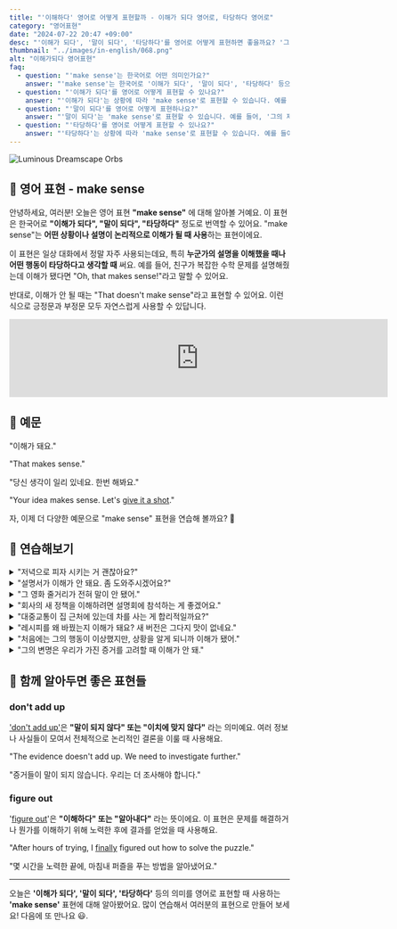 ```yaml
---
title: "'이해하다' 영어로 어떻게 표현할까 - 이해가 되다 영어로, 타당하다 영어로"
category: "영어표현"
date: "2024-07-22 20:47 +09:00"
desc: "'이해가 되다', '말이 되다', '타당하다'를 영어로 어떻게 표현하면 좋을까요? '그 설명은 이해가 안 돼요', '당신 생각이 일리 있네요' 등을 영어로 표현하는 법을 배워봅시다. 다양한 예문을 통해서 연습하고 본인의 표현으로 만들어 보세요."
thumbnail: "../images/in-english/068.png"
alt: "이해가되다 영어표현"
faq:
  - question: "'make sense'는 한국어로 어떤 의미인가요?"
    answer: "'make sense'는 한국어로 '이해가 되다', '말이 되다', '타당하다' 등으로 번역될 수 있습니다. 어떤 상황이나 설명이 논리적으로 이해가 될 때 사용하는 표현입니다."
  - question: "'이해가 되다'를 영어로 어떻게 표현할 수 있나요?"
    answer: "'이해가 되다'는 상황에 따라 'make sense'로 표현할 수 있습니다. 예를 들어, '그의 설명이 이해가 돼요'는 'His explanation makes sense'로 말할 수 있습니다."
  - question: "'말이 되다'를 영어로 어떻게 표현하나요?"
    answer: "'말이 되다'는 'make sense'로 표현할 수 있습니다. 예를 들어, '그의 제안이 말이 돼'는 'His suggestion makes sense'로 표현할 수 있습니다."
  - question: "'타당하다'를 영어로 어떻게 표현할 수 있나요?"
    answer: "'타당하다'는 상황에 따라 'make sense'로 표현할 수 있습니다. 예를 들어, '그의 논리가 타당해 보여'는 'His logic seems to make sense'로 말할 수 있습니다."
---
```


![Luminous Dreamscape Orbs](../images/in-english/068-1.avif)

## 🌟 영어 표현 - make sense

안녕하세요, 여러분! 오늘은 영어 표현 **"make sense"** 에 대해 알아볼 거예요. 이 표현은 한국어로 **"이해가 되다", "말이 되다", "타당하다"** 정도로 번역할 수 있어요. "make sense"는 **어떤 상황이나 설명이 논리적으로 이해가 될 때 사용**하는 표현이에요.

이 표현은 일상 대화에서 정말 자주 사용되는데요, 특히 **누군가의 설명을 이해했을 때나 어떤 행동이 타당하다고 생각할 때** 써요. 예를 들어, 친구가 복잡한 수학 문제를 설명해줬는데 이해가 됐다면 "Oh, that makes sense!"라고 말할 수 있어요.

반대로, 이해가 안 될 때는 "That doesn't make sense"라고 표현할 수 있어요. 이런 식으로 긍정문과 부정문 모두 자연스럽게 사용할 수 있답니다.

<iframe src="https://ads-partners.coupang.com/widgets.html?id=819055&template=carousel&trackingCode=AF7855282&subId=&width=680&height=140&tsource=" width="680" height="140" frameborder="0" scrolling="no" referrerpolicy="unsafe-url" browsingtopics></iframe>

## 📖 예문

"이해가 돼요."

"That makes sense."

"당신 생각이 일리 있네요. 한번 해봐요."

"Your idea makes sense. Let's <a href="/blog/in-english/039.give-it-a-shot/">give it a shot</a>."

자, 이제 더 다양한 예문으로 "make sense" 표현을 연습해 볼까요? 🚀

## 💬 연습해보기

<details>
<summary>"저녁으로 피자 시키는 거 괜찮아요?"</summary>
<span>"Does it make sense to order pizza for dinner?"</span>
</details>

<details>
<summary>"설명서가 이해가 안 돼요. 좀 도와주시겠어요?"</summary>
<span>"The instructions don't make sense to me. Can you help?"</span>
</details>

<details>
<summary>"그 영화 줄거리가 전혀 말이 안 됐어."</summary>
<span>"The plot of that movie didn't make sense at all."</span>
</details>

<details>
<summary>"회사의 새 정책을 이해하려면 설명회에 참석하는 게 좋겠어요."</summary>
<span>"To make sense of the company's new policy, we should attend the information session."</span>
</details>

<details>
<summary>"대중교통이 집 근처에 있는데 차를 사는 게 합리적일까요?"</summary>
<span>"Does it make sense to buy a car when I live so close to public transportation?"</span>
</details>

<details>
<summary>"레시피를 왜 바꿨는지 이해가 돼요? 새 버전은 그다지 맛이 없네요."</summary>
<span>"Does it make sense to you why they changed the recipe? The new version just isn't as good."</span>
</details>

<details>
<summary>"처음에는 그의 행동이 이상했지만, 상황을 알게 되니까 이해가 됐어."</summary>
<span>"At first, his actions seemed strange, but when I learned more about his situation, it made sense."</span>
</details>

<details>
<summary>"그의 변명은 우리가 가진 증거를 고려할 때 이해가 안 돼."</summary>
<span>"His excuse doesn't make sense given the evidence we have."</span>
</details>

## 🤝 함께 알아두면 좋은 표현들

### don't add up

['don't add up'](/blog/in-english/013.do-not-add-up/)은 **"말이 되지 않다" 또는 "이치에 맞지 않다"** 라는 의미예요. 여러 정보나 사실들이 모여서 전체적으로 논리적인 결론을 이룰 때 사용해요.

"The evidence doesn't add up. We need to investigate further."

"증거들이 말이 되지 않습니다. 우리는 더 조사해야 합니다."

### figure out

'[figure out](/blog/in-english/170.figure-out/)'은 **"이해하다" 또는 "알아내다"** 라는 뜻이에요. 이 표현은 문제를 해결하거나 뭔가를 이해하기 위해 노력한 후에 결과를 얻었을 때 사용해요.

"After hours of trying, I [finally](/blog/in-english/182.finally/) figured out how to solve the puzzle."

"몇 시간을 노력한 끝에, 마침내 퍼즐을 푸는 방법을 알아냈어요."

---

오늘은 **'이해가 되다', '말이 되다', '타당하다'** 등의 의미를 영어로 표현할 때 사용하는 **'make sense'** 표현에 대해 알아봤어요. 많이 연습해서 여러분의 표현으로 만들어 보세요! 다음에 또 만나요 😃.
